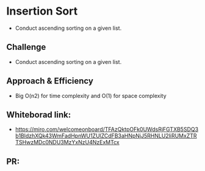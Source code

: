 # Insertion Sort

- Conduct ascending sorting on a given list.

## Challenge

- Conduct ascending sorting on a given list.

## Approach & Efficiency

- Big O(n2) for time complexity and O(1) for space complexity

## Whiteborad link:
- https://miro.com/welcomeonboard/TFAzQktpOFk0UWdsRjFGTXB5SDQ3b1BldzhXQk43WmFadHpnWU1ZUlZCdFB3aHNpNjJ5RHNLU2liRUMxZTRTSHwzMDc0NDU3MzYxNzU4NzExMTcx

## PR:

